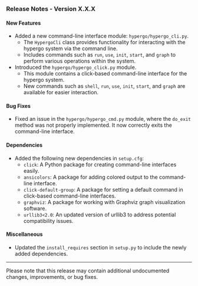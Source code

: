 ### Release Notes - Version X.X.X

#### New Features
- Added a new command-line interface module: `hypergo/hypergo_cli.py`.
  - The `HypergoCli` class provides functionality for interacting with the hypergo system via the command line.
  - Includes commands such as `run`, `use`, `init`, `start`, and `graph` to perform various operations within the system.
- Introduced the `hypergo/hypergo_click.py` module.
  - This module contains a click-based command-line interface for the hypergo system.
  - New commands such as `shell`, `run`, `use`, `init`, `start`, and `graph` are available for easier interaction.

#### Bug Fixes
- Fixed an issue in the `hypergo/hypergo_cmd.py` module, where the `do_exit` method was not properly implemented. It now correctly exits the command-line interface.

#### Dependencies
- Added the following new dependencies in `setup.cfg`:
  - `click`: A Python package for creating command-line interfaces easily.
  - `ansicolors`: A package for adding colored output to the command-line interface.
  - `click-default-group`: A package for setting a default command in click-based command-line interfaces.
  - `graphviz`: A package for working with Graphviz graph visualization software.
  - `urllib3<2.0`: An updated version of urllib3 to address potential compatibility issues.

#### Miscellaneous
- Updated the `install_requires` section in `setup.py` to include the newly added dependencies.

---
Please note that this release may contain additional undocumented changes, improvements, or bug fixes.